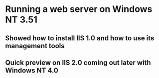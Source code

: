 # Running a web server on Windows NT 3.51

## Showed how to install IIS 1.0 and how to use its management tools

## Quick preview on IIS 2.0 coming out later with Windows NT 4.0
